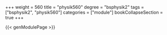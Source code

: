 +++
weight = 560
title = "physik560"
degree = "bsphysik2"
tags = ["bsphysik2", "physik560"]
categories = ["module"]
bookCollapseSection = true
+++

{{< genModulePage >}}
